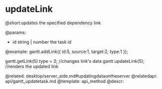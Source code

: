 updateLink
=============

@short:updates the specified dependency link
	

@params:
- id	string | number	the task id

@example: 
gantt.addLink({
	id:5, 
    source:1, 
    target:2, 
    type:1
});

gantt.getLink(5).type = 2; //changes link's data
gantt.updateLink(5); //renders the updated link


@related:
	desktop/server_side.md#updatingdataontheserver
@relatedapi:
	api/gantt_updatetask.md
@template:	api_method
@descr:
